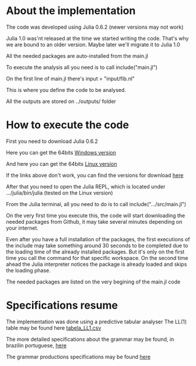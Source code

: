 # About the implementation
The code was developed using Julia 0.6.2 (newer versions may not work)

Julia 1.0 was'nt released at the time we started writing the code. That's why we are bound to an older version. Maybe later we'll migrate it to Julia 1.0

All the needed packages are auto-installed from the main.jl

To execute the analysis all you need is to call include("main.jl")

On the first line of main.jl there's input = "input/fib.nl"

This is where you define the code to be analysed.

All the outputs are stored on   ../outputs/ folder

# How to execute the code

First you need to download Julia 0.6.2

Here you can get the 64bits [Windows version](https://julialang-s3.julialang.org/bin/winnt/x64/0.6/julia-0.6.2-win64.exe)

And here you can get the 64bits [Linux version](https://julialang-s3.julialang.org/bin/linux/x64/0.6/julia-0.6.2-linux-x86_64.tar.gz)

If the links above don't work, you can find the versions for download [here](https://julialang.org/downloads/oldreleases.html)

After that you need to open the Julia REPL, which is located under .../julia/bin/julia (tested on the Linux version)

From the Julia terminal, all you need to do is to call include(".../src/main.jl")

On the very first time you execute this, the code will start downloading the needed packages from Github, it may take several minutes depending on your internet.

Even after you have a full installation of the packages, the first executions of the include may take something around 30 seconds to be completed due to the loading time of the already installed packages. But it's only on the first time you call the command for that specific workspace. On the second time ahead the Julia interpreter notices the package is already loaded and skips the loading phase.

The needed packages are listed on the very begining of the main.jl code
# Specifications resume

The implementation was done using a predictive tabular analyser
The LL(1) table may be found here [tabela_LL1.csv](https://github.com/NaelsonDouglas/namelesscompiler/blob/master/especificações/tabela_LL1.csv)

The more detailed specifications about the grammar may be found, in brazilin portuguese, [here](https://github.com/NaelsonDouglas/namelesscompiler/blob/master/especificações/2018.1%20Especificações%20compiladores.pdf)

The grammar productions specifications may be found [here](https://github.com/NaelsonDouglas/namelesscompiler/blob/master/especificações/gramática.txt)